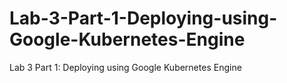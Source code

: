 # Lab-3-Part-1-Deploying-using-Google-Kubernetes-Engine
Lab 3 Part 1: Deploying using Google Kubernetes Engine
